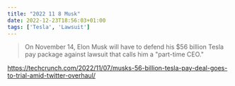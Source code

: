 ```yaml
---
title: "2022 11 8 Musk"
date: 2022-12-23T18:56:03+01:00
tags: ['Tesla', 'Lawsuit']
---
```

> On November 14, Elon Musk will have to defend his $56 billion Tesla pay package against lawsuit that calls him a "part-time CEO."

https://techcrunch.com/2022/11/07/musks-56-billion-tesla-pay-deal-goes-to-trial-amid-twitter-overhaul/